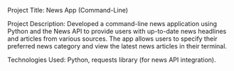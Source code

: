 Project Title: News App (Command-Line)

Project Description: Developed a command-line news application using Python and the News API to provide users with up-to-date news headlines and articles from various sources. The app allows users to specify their preferred news category and view the latest news articles in their terminal.

Technologies Used: Python, requests library (for  news API integration).
